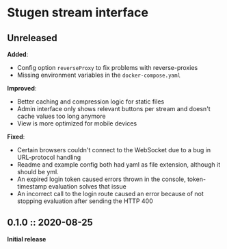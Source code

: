 # Stugen stream interface

## Unreleased
**Added**:
 - Config option `reverseProxy` to fix problems with reverse-proxies
 - Missing environment variables in the `docker-compose.yaml`

**Improved**:
 - Better caching and compression logic for static files
 - Admin interface only shows relevant buttons per stream and doesn't cache values too long anymore
 - View is more optimized for mobile devices

**Fixed**:
 - Certain browsers couldn't connect to the WebSocket due to a bug in URL-protocol handling
 - Readme and example config both had yaml as file extension, although it should be yml.
 - An expired login token caused errors thrown in the console, token-timestamp evaluation solves that issue
 - An incorrect call to the login route caused an error because of not stopping evaluation after sending the HTTP 400

## 0.1.0 :: 2020-08-25
**Initial release**
